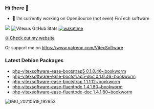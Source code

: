### Hi there 👋

- 🔭 I’m currently working on OpenSource  (not even) FinTech software

![](https://komarev.com/ghpvc/?username=Vitexus)
![Vitexus GitHub Stats](https://github-readme-stats.vercel.app/api?username=Vitexus&show_icons=true)
[![wakatime](https://wakatime.com/badge/user/5abba9ca-813e-43ac-9b5f-b1cfdf3dc1c7.svg)](https://wakatime.com/@5abba9ca-813e-43ac-9b5f-b1cfdf3dc1c7)

<p><a href="https://vitexsoftware.cz">🌐 Check out my website</a></p>

Or support me on https://www.patreon.com/VitexSoftware

### Latest Debian Packages
<!-- DEBIAN-PACKAGES-LIST:START -->
- [php-vitexsoftware-ease-bootstrap5 0.1.0.46~bookworm](https://repo.vitexsoftware.com/package.php?package=php-vitexsoftware-ease-bootstrap5)
- [php-vitexsoftware-ease-bootstrap5-doc 0.1.0.46~bookworm](https://repo.vitexsoftware.com/package.php?package=php-vitexsoftware-ease-bootstrap5-doc)
- [php-vitexsoftware-ease-bootstrap 1.1.1.12~bookworm](https://repo.vitexsoftware.com/package.php?package=php-vitexsoftware-ease-bootstrap)
- [php-vitexsoftware-ease-fluentpdo 1.4.1.80~bookworm](https://repo.vitexsoftware.com/package.php?package=php-vitexsoftware-ease-fluentpdo)
- [php-vitexsoftware-ease-fluentpdo-doc 1.4.1.80~bookworm](https://repo.vitexsoftware.com/package.php?package=php-vitexsoftware-ease-fluentpdo-doc)
<!-- DEBIAN-PACKAGES-LIST:END -->

![IMG_20210519_192653](https://user-images.githubusercontent.com/2621130/120022731-1bd48900-bfed-11eb-90f9-4f88f560b8b7.jpg)

<!--
**Vitexus/Vitexus** is a ✨ _special_ ✨ repository because its `README.md` (this file) appears on your GitHub profile.

Here are some ideas to get you started:

- 🌱 I’m currently learning ...
- 👯 I’m looking to collaborate on ...
- 🤔 I’m looking for help with ...
- 💬 Ask me about ...
- 📫 How to reach me: ...
- 😄 Pronouns: ...
- ⚡ Fun fact: ...
-->


